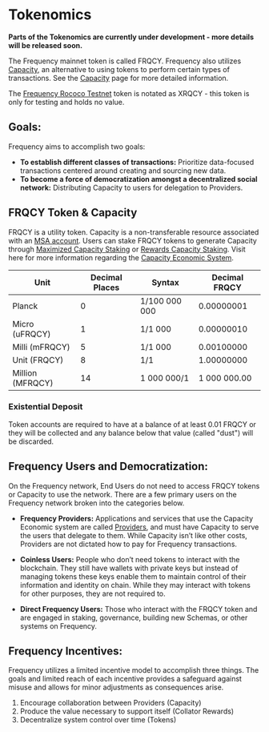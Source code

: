 # Tokenomics

**Parts of the Tokenomics are currently under development - more details will be released soon.**

The Frequency mainnet token is called FRQCY.
Frequency also utilizes [Capacity](#capacity), an alternative to using tokens to perform certain types of transactions.
See the [Capacity](Capacity.md) page for more detailed information.

The [Frequency Rococo Testnet](../Networks/Overview.md) token is notated as XRQCY - this token is only for testing and holds no value.

## Goals:

Frequency aims to accomplish two goals:

* **To establish different classes of transactions:** Prioritize data-focused transactions centered around creating and sourcing new data.
* **To become a force of democratization amongst a decentralized social network:** Distributing Capacity to users for delegation to Providers.

## FRQCY Token & Capacity

FRQCY is a utility token. Capacity is a non-transferable resource associated with an [MSA account](#2-message-source-account-msa).
Users can stake FRQCY tokens to generate Capacity through [Maximized Capacity Staking](#2-maximized-capacity-staking-for-applications-and-services) or [Rewards Capacity Staking](#1-rewards-capacity-staking-for-users).
Visit here for more information regarding the [Capacity Economic System](Capacity.md).

| Unit   | Decimal Places | Syntax        | Decimal FRQCY |
| -----  | -------------- | ------------- | ------------- |
| Planck | 0	   	      | 1/100 000 000 | 0.00000001    |
| Micro (uFRQCY) | 1    	| 1/1 000		  | 0.00000010    |
| Milli (mFRQCY) | 5   	   | 1/1 000		  | 0.00100000    |
| Unit (FRQCY)   | 8   	   | 1/1			  | 1.00000000    |
| Million (MFRQCY) | 14		| 1 000 000/1	  | 1 000 000.00  |

### Existential Deposit

Token accounts are required to have at a balance of at least 0.01 FRQCY or they will be collected and any balance below that value (called "dust") will be discarded.

## Frequency Users and Democratization:

On the Frequency network, End Users do not need to access FRQCY tokens or Capacity to use the network.
There are a few primary users on the Frequency network broken into the categories below.

* **Frequency Providers:**
Applications and services that use the Capacity Economic system are called [Providers](#provider), and must have Capacity to serve the users that delegate to them.
While Capacity isn’t like other costs, Providers are not dictated how to pay for Frequency transactions.

* **Coinless Users:**
People who don’t need tokens to interact with the blockchain.
They still have wallets with private keys but instead of managing tokens these keys enable them to maintain control of their information and identity on chain.
While they may interact with tokens for other purposes, they are not required to.

* **Direct Frequency Users:**
Those who interact with the FRQCY token and are engaged in staking, governance, building new Schemas, or other systems on Frequency.


## Frequency Incentives:
Frequency utilizes a limited incentive model to accomplish three things.
The goals and limited reach of each incentive provides a safeguard against misuse and allows for minor adjustments as consequences arise.

1. Encourage collaboration between Providers (Capacity)
2. Produce the value necessary to support itself (Collator Rewards)
3. Decentralize system control over time (Tokens)
